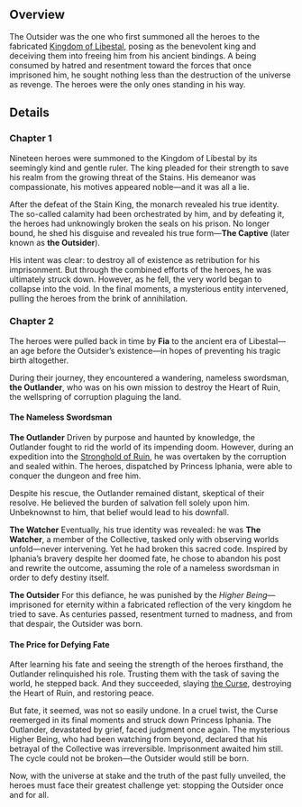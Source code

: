 <!-- title: The Outsider -->
<!-- quote: My vengeance is only beginning!  -->
<!-- chapters: 0, 1 -->
<!-- images: (The Libestal King, a guise of the Outsider), (The battle against The Captive), (The Outlander's appearance), (First meeting with the Outlander), (The Outlander's final moments in Chapter 2)  -->
<!-- model: false -->

## Overview

The Outsider was the one who first summoned all the heroes to the fabricated [Kingdom of Libestal](#entry:libestal-ficta-entry), posing as the benevolent king and deceiving them into freeing him from his ancient bindings. A being consumed by hatred and resentment toward the forces that once imprisoned him, he sought nothing less than the destruction of the universe as revenge. The heroes were the only ones standing in his way.

## Details

### Chapter 1

Nineteen heroes were summoned to the Kingdom of Libestal by its seemingly kind and gentle ruler. The king pleaded for their strength to save his realm from the growing threat of the Stains. His demeanor was compassionate, his motives appeared noble—and it was all a lie.

After the defeat of the Stain King, the monarch revealed his true identity. The so-called calamity had been orchestrated by him, and by defeating it, the heroes had unknowingly broken the seals on his prison. No longer bound, he shed his disguise and revealed his true form—**The Captive** (later known as **the Outsider**).

His intent was clear: to destroy all of existence as retribution for his imprisonment. But through the combined efforts of the heroes, he was ultimately struck down. However, as he fell, the very world began to collapse into the void. In the final moments, a mysterious entity intervened, pulling the heroes from the brink of annihilation.

### Chapter 2

The heroes were pulled back in time by **Fia** to the ancient era of Libestal—an age before the Outsider’s existence—in hopes of preventing his tragic birth altogether.

During their journey, they encountered a wandering, nameless swordsman, **the Outlander**, who was on his own mission to destroy the Heart of Ruin, the wellspring of corruption plaguing the land.

#### The Nameless Swordsman

**The Outlander**
Driven by purpose and haunted by knowledge, the Outlander fought to rid the world of its impending doom. However, during an expedition into the [Stronghold of Ruin](#entry:stronghold-of-ruin-entry), he was overtaken by the corruption and sealed within. The heroes, dispatched by Princess Iphania, were able to conquer the dungeon and free him.

Despite his rescue, the Outlander remained distant, skeptical of their resolve. He believed the burden of salvation fell solely upon him. Unbeknownst to him, that belief would lead to his downfall.

**The Watcher**
Eventually, his true identity was revealed: he was **The Watcher**, a member of the Collective, tasked only with observing worlds unfold—never intervening. Yet he had broken this sacred code. Inspired by Iphania’s bravery despite her doomed fate, he chose to abandon his post and rewrite the outcome, assuming the role of a nameless swordsman in order to defy destiny itself.

**The Outsider**
For this defiance, he was punished by the _Higher Being_—imprisoned for eternity within a fabricated reflection of the very kingdom he tried to save. As centuries passed, resentment turned to madness, and from that despair, the Outsider was born.

#### The Price for Defying Fate

After learning his fate and seeing the strength of the heroes firsthand, the Outlander relinquished his role. Trusting them with the task of saving the world, he stepped back. And they succeeded, slaying [the Curse](#entry:heart-of-ruin-entry), destroying the Heart of Ruin, and restoring peace.

But fate, it seemed, was not so easily undone. In a cruel twist, the Curse reemerged in its final moments and struck down Princess Iphania. The Outlander, devastated by grief, faced judgment once again. The mysterious Higher Being, who had been watching from beyond, declared that his betrayal of the Collective was irreversible. Imprisonment awaited him still. The cycle could not be broken—the Outsider would still be born.

Now, with the universe at stake and the truth of the past fully unveiled, the heroes must face their greatest challenge yet: stopping the Outsider once and for all.
